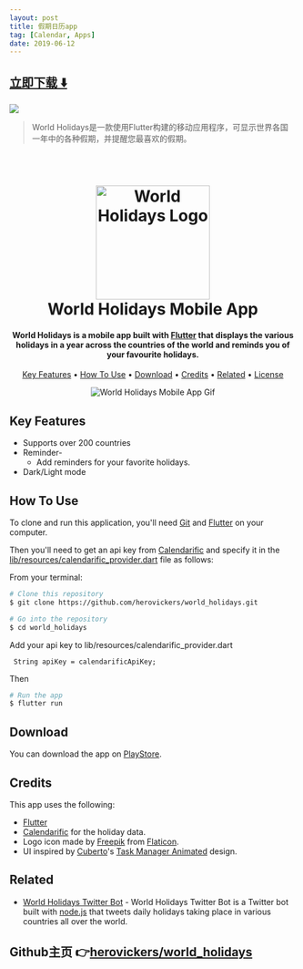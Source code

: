 ```yaml
---
layout: post
title: 假期日历app
tag: [Calendar, Apps]
date: 2019-06-12
---
```


 


## [立即下载 ️⬇️ ](https://codeload.github.com/herovickers/world_holidays/zip/master) 


 
![](https://flutterawesome.com/content/images/2019/05/World-Holidays.jpg)
 
>
> World Holidays是一款使用Flutter构建的移动应用程序，可显示世界各国一年中的各种假期，并提醒您最喜欢的假期。
>

 


<h1 align="center">
  <br>
  <a href="https://herovickers.github.io/#portfolio"><img src="https://raw.githubusercontent.com/herovickers/world_holidays/assets/worldholidaysmobileapp.png" alt="World Holidays Logo" width="200"/></a>
  <br>
  World Holidays Mobile App
  <br>
</h1>

<h4 align="center">World Holidays is a mobile app built with <a href="https://flutter.dev" target="_blank">Flutter</a> that displays the various holidays in a year across the countries of the world and reminds you of your favourite holidays.
</h4>

<p align="center">
  <a href="#key-features">Key Features</a> •
  <a href="#how-to-use">How To Use</a> •
 <a href="#download">Download</a> •
  <a href="#credits">Credits</a> •
  <a href="#related">Related</a> •
  <a href="#license">License</a>
</p>

<p align="center">
<img src="https://raw.githubusercontent.com/herovickers/world_holidays/assets/worldholidaysmobileapp.gif" alt="World Holidays Mobile App Gif" />
</p>

## Key Features

* Supports over 200 countries 
* Reminder-
  - Add reminders for your favorite holidays.
* Dark/Light mode

## How To Use

To clone and run this application, you'll need [Git](https://git-scm.com) and [Flutter](https://flutter.dev) on your computer. 

Then you'll need to get an api key from [Calendarific](https://calendarific.com) and specify it in the [lib/resources/calendarific_provider.dart](https://github.com/herovickers/world_holidays/blob/master/lib/resources/calendarific_provider.dart) file as follows:

    
    
    
   
From your terminal:

```bash
# Clone this repository
$ git clone https://github.com/herovickers/world_holidays.git

# Go into the repository
$ cd world_holidays
```


 Add your api key to lib/resources/calendarific_provider.dart 

     String apiKey = calendarificApiKey;
    
    

Then
```bash
# Run the app
$ flutter run
```


## Download

You can download the app on [PlayStore](https://play.google.com/store/apps/details?id=com.meninacave.worldholidays).

## Credits

This app uses the following:

- [Flutter](https://flutter.dev)
- [Calendarific](https://calendarific.com) for the holiday data.
- Logo icon made by [Freepik](https://www.freepik.com/) from [Flaticon](http://www.flaticon.com/ "Flaticon").
- UI inspired by [Cuberto](https://dribbble.com/cuberto)'s [Task Manager Animated](https://dribbble.com/shots/4890285-Task-Manager-Animated) design.

## Related

- [World Holidays Twitter Bot](https://github.com/herovickers/worldholidaysbot) - World Holidays Twitter Bot is a Twitter bot built with [node.js](https://nodejs.org/en/) that tweets daily holidays taking place in various countries all over the world.

<!--
## Support

<a href="https://www.buymeacoffee.com/5Zn8Xh3l9" target="_blank"><img src="https://www.buymeacoffee.com/assets/img/custom_images/purple_img.png" alt="Buy Me A Coffee" style="height: 41px !important;width: 174px !important;box-shadow: 0px 3px 2px 0px rgba(190, 190, 190, 0.5) !important;-webkit-box-shadow: 0px 3px 2px 0px rgba(190, 190, 190, 0.5) !important;" /></a>

<p>Or</p> 

<a href="https://www.patreon.com/amitmerchant">
	<img src="https://c5.patreon.com/external/logo/become_a_patron_button@2x.png" width="160"/>
</a>
-->

<!--
## You may also like...

- [World Holidays Twitter Bot](https://github.com/herovickers/worldholidaysbot) - World Holidays Twitter Bot is a Twitter bot built with [node.js](https://nodejs.org/en/) that tweets daily holidays taking place in various countries all over the world.
-->
 
## Github主页 👉[herovickers/world_holidays](http://github.com/herovickers/world_holidays)
